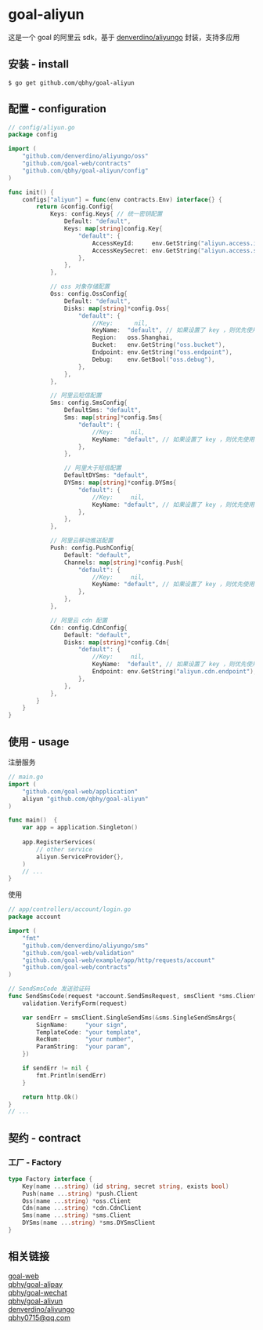# goal-aliyun
这是一个 goal 的阿里云 sdk，基于 [denverdino/aliyungo](https://github.com/denverdino/aliyungo) 封装，支持多应用

## 安装 - install
```shell
$ go get github.com/qbhy/goal-aliyun
```

## 配置 - configuration
```go
// config/aliyun.go
package config

import (
	"github.com/denverdino/aliyungo/oss"
	"github.com/goal-web/contracts"
	"github.com/qbhy/goal-aliyun/config"
)

func init() {
	configs["aliyun"] = func(env contracts.Env) interface{} {
		return &config.Config{
			Keys: config.Keys{ // 统一密钥配置
				Default: "default",
				Keys: map[string]config.Key{
					"default": {
						AccessKeyId:     env.GetString("aliyun.access.id"),
						AccessKeySecret: env.GetString("aliyun.access.secret"),
					},
				},
			},

			// oss 对象存储配置
			Oss: config.OssConfig{
				Default: "default",
				Disks: map[string]*config.Oss{
					"default": {
						//Key:      nil,
						KeyName:  "default", // 如果设置了 key ，则优先使用 key，否则可以通过 KeyName 指定 keys 配置中的 key
						Region:   oss.Shanghai,
						Bucket:   env.GetString("oss.bucket"),
						Endpoint: env.GetString("oss.endpoint"),
						Debug:    env.GetBool("oss.debug"),
					},
				},
			},

			// 阿里云短信配置
			Sms: config.SmsConfig{
				DefaultSms: "default",
				Sms: map[string]*config.Sms{
					"default": {
						//Key:     nil,
						KeyName: "default", // 如果设置了 key ，则优先使用 key，否则可以通过 KeyName 指定 keys 配置中的 key
					},
				},

				// 阿里大于短信配置
				DefaultDYSms: "default",
				DYSms: map[string]*config.DYSms{
					"default": {
						//Key:     nil,
						KeyName: "default", // 如果设置了 key ，则优先使用 key，否则可以通过 KeyName 指定 keys 配置中的 key
					},
				},
			},

			// 阿里云移动推送配置
			Push: config.PushConfig{
				Default: "default",
				Channels: map[string]*config.Push{
					"default": {
						//Key:     nil,
						KeyName: "default", // 如果设置了 key ，则优先使用 key，否则可以通过 KeyName 指定 keys 配置中的 key
					},
				},
			},

			// 阿里云 cdn 配置
			Cdn: config.CdnConfig{
				Default: "default",
				Disks: map[string]*config.Cdn{
					"default": {
						//Key:     nil,
						KeyName:  "default", // 如果设置了 key ，则优先使用 key，否则可以通过 KeyName 指定 keys 配置中的 key
						Endpoint: env.GetString("aliyun.cdn.endpoint"),
					},
				},
			},
		}
	}
}

```

## 使用 - usage
注册服务
```go
// main.go
import (
    "github.com/goal-web/application"
    aliyun "github.com/qbhy/goal-aliyun"
)

func main()  {
    var app = application.Singleton()
    
    app.RegisterServices(
        // other service
        aliyun.ServiceProvider{},
    )
	// ...
}
```
使用
```go
// app/controllers/account/login.go
package account

import (
	"fmt"
	"github.com/denverdino/aliyungo/sms"
	"github.com/goal-web/validation"
	"github.com/goal-web/example/app/http/requests/account"
	"github.com/goal-web/contracts"
)

// SendSmsCode 发送验证码
func SendSmsCode(request *account.SendSmsRequest, smsClient *sms.Client) interface{} {
	validation.VerifyForm(request)

	var sendErr = smsClient.SingleSendSms(&sms.SingleSendSmsArgs{
		SignName:     "your sign",
		TemplateCode: "your template",
		RecNum:       "your number",
		ParamString:  "your param",
	})

	if sendErr != nil {
        fmt.Println(sendErr)
	}

	return http.Ok()
}
// ...
```

## 契约 - contract
### 工厂 - Factory
```go
type Factory interface {
	Key(name ...string) (id string, secret string, exists bool)
	Push(name ...string) *push.Client
	Oss(name ...string) *oss.Client
	Cdn(name ...string) *cdn.CdnClient
	Sms(name ...string) *sms.Client
	DYSms(name ...string) *sms.DYSmsClient
}
```

## 相关链接  
[goal-web](https://github.com/goal-web/goal)  
[qbhy/goal-alipay](https://github.com/qbhy/goal-alipay)  
[qbhy/goal-wechat](https://github.com/qbhy/goal-wechat)  
[qbhy/goal-aliyun](https://github.com/qbhy/goal-aliyun)  
[denverdino/aliyungo](https://github.com/denverdino/aliyungo)  
qbhy0715@qq.com
